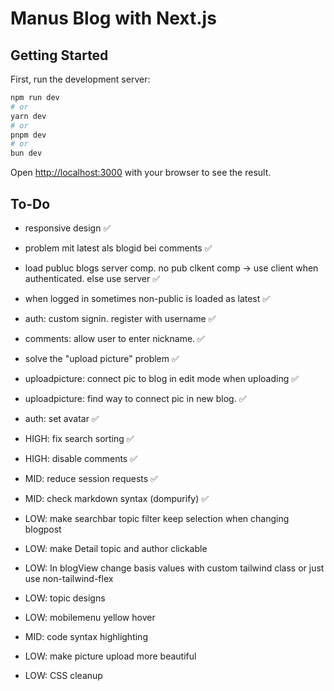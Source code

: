 # Manus Blog with Next.js

## Getting Started

First, run the development server:

```bash
npm run dev
# or
yarn dev
# or
pnpm dev
# or
bun dev
```

Open [http://localhost:3000](http://localhost:3000) with your browser to see the result.



## To-Do

* responsive design ✅
* problem mit latest als blogid bei comments ✅
* load publuc blogs server comp. no pub clkent comp -> use client when authenticated. else use server ✅
* when logged in sometimes non-public is loaded as latest ✅
* auth: custom signin. register with username ✅
* comments: allow user to enter nickname. ✅
* solve the "upload picture" problem ✅
* uploadpicture: connect pic to blog in edit mode when uploading ✅
* uploadpicture: find way to connect pic in new blog. ✅
* auth: set avatar ✅
* HIGH: fix search sorting ✅
* HIGH: disable comments ✅
* MID: reduce session requests ✅
* MID: check markdown syntax (dompurify) ✅

* LOW: make searchbar topic filter keep selection when changing blogpost
* LOW: make Detail topic and author clickable
* LOW: In blogView change basis values with custom tailwind class or just use non-tailwind-flex
* LOW: topic designs
* LOW: mobilemenu yellow hover
* MID: code syntax highlighting
* LOW: make picture upload more beautiful
* LOW: CSS cleanup


